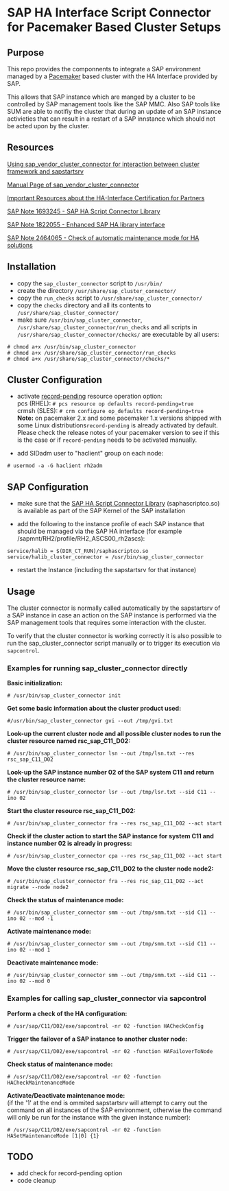 # SAP HA Interface Script Connector for Pacemaker Based Cluster Setups
## Purpose
This repo provides the componnents to integrate a SAP environment managed by a [Pacemaker](https://wiki.clusterlabs.org/wiki/Pacemaker) based cluster with the HA Interface provided by SAP.

This allows that SAP instance which are manged by a cluster to be controlled by SAP management tools like the SAP MMC. Also SAP tools like SUM are able to notifiy the cluster that  during an update of an SAP instance activieties that can result in a restart of a SAP innstance which should not be acted upon by the cluster.

## Resources

[Using sap_vendor_cluster_connector for interaction between cluster framework and sapstartsrv](https://blogs.sap.com/2014/05/08/using-sapvendorclusterconnector-for-interaction-between-cluster-framework-and-sapstartsrv/)

[Manual Page of sap_vendor_cluster_connector](https://wiki.scn.sap.com/wiki/display/ATopics/Manual+Page+of+sap_vendor_cluster_connector)

[Important Resources about the HA-Interface Certification for Partners](https://wiki.scn.sap.com/wiki/display/SI/Important+Resources+about+the+HA-Interface+Certification+for+Partners)

[SAP Note 1693245 - SAP HA Script Connector Library](https://launchpad.support.sap.com/#/notes/1693245)

[SAP Note 1822055 - Enhanced SAP HA library interface](https://launchpad.support.sap.com/#/notes/1822055)

[SAP Note 2464065 - Check of automatic maintenance mode for HA solutions](https://launchpad.support.sap.com/#/notes/2464065)

## Installation
  * copy the `sap_cluster_connector` script to `/usr/bin/`
  * create the directory `/usr/share/sap_cluster_connector/`
  * copy the `run_checks` script to `/usr/share/sap_cluster_connector/`
  * copy the `checks` directory and all its contents to `/usr/share/sap_cluster_connector/`
  * make sure `/usr/bin/sap_cluster_connector`, `/usr/share/sap_cluster_connector/run_checks` and all scripts in `/usr/share/sap_cluster_connector/checks/` are executable by all users:  
```
# chmod a+x /usr/bin/sap_cluster_connector
# chmod a+x /usr/share/sap_cluster_connector/run_checks
# chmod a+x /usr/share/sap_cluster_connector/checks/*
```
 
## Cluster Configuration
  * activate [record-pending](https://clusterlabs.org/pacemaker/doc/en-US/Pacemaker/1.1/html/Pacemaker_Explained/_resource_operations.html) resource operation option:  
  pcs (RHEL): `# pcs resource op defaults record-pending=true`  
  crmsh (SLES): `# crm configure op_defaults record-pending=true`  
  **Note:** on pacemaker 2.x and some pacemaker 1.x versions shipped with some Linux distributions`record-pending` is already activated by default. Please check the release notes of your pacemaker version to see if this is the case or if `record-pending` needs to be activated manually.

  * add SIDadm user to "haclient" group on each node:  
  ```
  # usermod -a -G haclient rh2adm
  ```

## SAP Configuration
  * make sure that the [SAP HA Script Connector Library](https://launchpad.support.sap.com/#/notes/1693245) (saphascriptco.so) is available as part of the SAP Kernel of the SAP installation

  * add the following to the instance profile of each SAP instance that should be managed via the SAP HA interface (for example /sapmnt/RH2/profile/RH2_ASCS00_rh2ascs):  
  ```
  service/halib = $(DIR_CT_RUN)/saphascriptco.so
  service/halib_cluster_connector = /usr/bin/sap_cluster_connector
  ```

  * restart the Instance (including the sapstartsrv for that instance)

## Usage
The cluster connector is normally called automatically by the sapstartsrv of a SAP instance in case an action on the SAP instance is performed via the SAP management tools that requires some interaction with the cluster.

To verify that the cluster connector is working correctly it is also possible to run the sap_cluster_connector script manually or to trigger its execution via `sapcontrol`.

### Examples for running sap_cluster_connector directly
**Basic initialization:**
```
# /usr/bin/sap_cluster_connector init
```
**Get some basic information about the cluster product used:**
```
#/usr/bin/sap_cluster_connector gvi --out /tmp/gvi.txt
```
**Look-up the current cluster node and all possible cluster nodes to run the cluster resource named rsc_sap_C11_D02:**
```
# /usr/bin/sap_cluster_connector lsn --out /tmp/lsn.txt --res rsc_sap_C11_D02
```
**Look-up the SAP instance number 02 of the SAP system C11 and return the cluster resource name:**
```
# /usr/bin/sap_cluster_connector lsr --out /tmp/lsr.txt --sid C11 --ino 02
```
**Start the cluster resource rsc_sap_C11_D02:**
```
# /usr/bin/sap_cluster_connector fra --res rsc_sap_C11_D02 --act start
```
**Check if the cluster action to start the SAP instance for system C11 and instance number 02 is already in progress:**
```
# /usr/bin/sap_cluster_connector cpa --res rsc_sap_C11_D02 --act start
```
**Move the cluster resource rsc_sap_C11_D02 to the cluster node node2:**
```
# /usr/bin/sap_cluster_connector fra --res rsc_sap_C11_D02 --act migrate --node node2
```
**Check the status of maintenance mode:**
```
# /usr/bin/sap_cluster_connector smm --out /tmp/smm.txt --sid C11 --ino 02 --mod -1
```
**Activate maintenance mode:**
```
# /usr/bin/sap_cluster_connector smm --out /tmp/smm.txt --sid C11 --ino 02 --mod 1
```
**Deactivate maintenance mode:**
```
# /usr/bin/sap_cluster_connector smm --out /tmp/smm.txt --sid C11 --ino 02 --mod 0
```
### Examples for calling sap_cluster_connector via sapcontrol
**Perform a check of the HA configuration:**
```
# /usr/sap/C11/D02/exe/sapcontrol -nr 02 -function HACheckConfig
```
**Trigger the failover of a SAP instance to another cluster node:**
```
# /usr/sap/C11/D02/exe/sapcontrol -nr 02 -function HAFailoverToNode
```
**Check status of maintenance mode:**
```
# /usr/sap/C11/D02/exe/sapcontrol -nr 02 -function HACheckMaintenanceMode
```
**Activate/Deactivate maintenance mode:**  
(if the '1' at the end is ommited sapstartsrv will attempt to carry out the command on all instances of the SAP environment, otherwise the command will only be run for the instance with the given instance number):
```
# /usr/sap/C11/D02/exe/sapcontrol -nr 02 -function HASetMaintenanceMode [1|0] {1}
```

## TODO
  * add check for record-pending option
  * code cleanup

